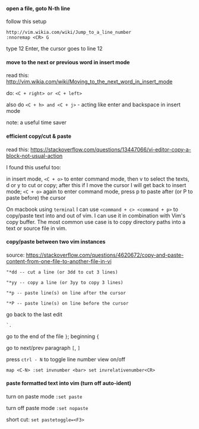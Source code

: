 
#### open a file, goto N-th line

follow this setup

```
http://vim.wikia.com/wiki/Jump_to_a_line_number
:nnoremap <CR> G
```

type 12 Enter, the cursor goes to line 12


#### move to the next or previous word in insert mode

read this: http://vim.wikia.com/wiki/Moving_to_the_next_word_in_insert_mode

do: `<C + right> or <C + left>`

also do `<C + h> and <C + j>` - acting like enter and backspace in 
insert mode

note: a useful time saver

#### efficient copy/cut & paste

read this: https://stackoverflow.com/questions/13447066/vi-editor-copy-a-block-not-usual-action

I found this useful too:

in insert mode, `<C + o>` to enter command mode, then v to select the 
texts, d or y to cut or copy; after this if I move the cursor I will 
get back to insert mode; `<C + o>` again to enter command mode, press 
p to paste after (or P to paste before) the cursor

On macbook using `terminal` I can use `<command + c> <command + p>` to 
copy/paste text into and out of vim. I can use it in combination with 
Vim's copy buffer. The most common use case is to copy directory paths 
into a text or source file in vim.

#### copy/paste between two vim instances

source: https://stackoverflow.com/questions/4620672/copy-and-paste-content-from-one-file-to-another-file-in-vi

```
"*dd -- cut a line (or 3dd to cut 3 lines)

"*yy -- copy a line (or 3yy to copy 3 lines)

"*p -- paste line(s) on line after the cursor

"*P -- paste line(s) on line before the cursor
```

go back to the last edit
```
`.
```

go to the end of the file `}`; beginning `{`

go to next/prev paragraph `[`, `]`

press `ctrl - N` to toggle line number view on/off
```
map <C-N> :set invnumber <bar> set invrelativenumber<CR>
```

#### paste formatted text into vim (turn off auto-ident)

turn on paste mode
`:set paste`

turn off paste mode
`:set nopaste`

short cut:
`set pastetoggle=<F3>`


